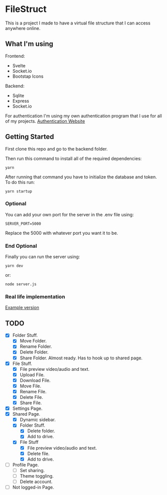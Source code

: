 # FileStruct

This is a project I made to have a virtual file structure that I can access anywhere online.

## What I'm using

Frontend:

- Svelte
- Socket.io
- Bootstap Icons

Backend:

- Sqlite
- Express
- Socket.io

For authentication I'm using my own authentication program that I use for all of my projects.
[Authentication Website](https://auth.gruzservices.com)

## Getting Started

First clone this repo and go to the backend folder.

Then run this command to install all of the required dependencies:

```
yarn
```

After running that command you have to initialize the database and token. To do this run:

```
yarn startup
```

### Optional

You can add your own port for the server in the .env file using:

```
SERVER_PORT=5000
```

Replace the 5000 with whatever port you want it to be.

### End Optional

Finally you can run the server using:

```
yarn dev
```

or:

```
node server.js
```

### Real life implementation

[Example version](https://files.gruzservices.com)

## TODO

- [x] Folder Stuff.
  - [x] Move Folder.
  - [x] Rename Folder.
  - [x] Delete Folder.
  - [x] Share Folder. Almost ready. Has to hook up to shared page.
- [x] File Stuff.
  - [x] File preview video/audio and text.
  - [x] Upload File.
  - [x] Download File.
  - [x] Move File.
  - [x] Rename File.
  - [x] Delete File.
  - [x] Share File.
- [x] Settings Page.
- [x] Shared Page.
  - [x] Dynamic sidebar.
  - [x] Folder Stuff.
    - [x] Delete folder.
    - [x] Add to drive.
  - [x] File Stuff
    - [x] File preview video/audio and text.
    - [x] Delete file.
    - [x] Add to drive.
- [ ] Profile Page.
  - [ ] Set sharing.
  - [ ] Theme toggling.
  - [ ] Delete account.
- [ ] Not logged-in Page.
